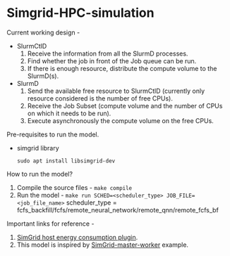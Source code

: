 # Simgrid-HPC-simulation
Current working design -
  - SlurmCtlD
    1. Receive the information from all the SlurmD processes.
    2. Find whether the job in front of the Job queue can be run.
    3. If there is enough resource, distribute the compute volume to the SlurmD(s).
  - SlurmD
    1. Send the available free resource to SlurmCtlD (currently only resource considered is the number of free CPUs).
    2. Receive the Job Subset (compute volume and the number of CPUs on which it needs to be run).
    3. Execute asynchronously the compute volume on the free CPUs.

Pre-requisites to run the model.
  - simgrid library
    ```
    sudo apt install libsimgrid-dev
    ```
 How to run the model?
   1. Compile the source files - `make compile`
   2. Run the model - `make run SCHED=<scheduler_type> JOB_FILE=<job_file_name>`
      scheduler_type = fcfs_backfill/fcfs/remote_neural_network/remote_qnn/remote_fcfs_bf

Important links for reference - 
  1. [SimGrid host energy consumption plugin](https://simgrid.org/doc/latest/Plugins.html#plugin-host-energy).
  2. This model is inspired by [SimGrid-master-worker](https://simgrid.org/doc/latest/Tutorial_Algorithms.html#discover-the-master-workers) example.